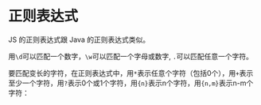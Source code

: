 # 正则表达式

JS 的正则表达式跟 Java 的正则表达式类似。

用`\d`可以匹配一个数字，`\w`可以匹配一个字母或数字, `.`可以匹配任意一个字符。

要匹配变长的字符，在正则表达式中，用`*`表示任意个字符（包括0个），用`+`表示至少一个字符，用`?`表示0个或1个字符，用`{n}`表示n个字符，用`{n,m}`表示n-m个字符：

